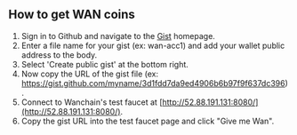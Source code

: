 ## How to get WAN coins
1. Sign in to Github and navigate to the [Gist](https://gist.github.com/) homepage.
2. Enter a file name for your gist (ex: wan-acc1) and add your wallet public address to the body.
3. Select 'Create public gist' at the bottom right.
4. Now copy the URL of the gist file (ex: https://gist.github.com/myname/3d1fdd7da9ed4906b6b97f9f637dc396).
5. Connect to Wanchain's test faucet at [http://52.88.191.131:8080/](http://52.88.191.131:8080/).
6. Copy the gist URL into the test faucet page and click "Give me Wan".






